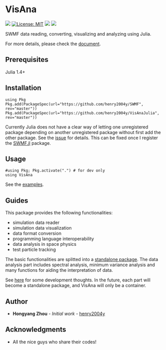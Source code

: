 # VisAna
[![](https://travis-ci.com/henry2004y/VisAnaJulia.svg?branch=master)][travis-url]
[![License: MIT](https://img.shields.io/badge/License-MIT-green.svg)](LICENSE)
[![](https://img.shields.io/badge/docs-latest-blue.svg)][VisAna-doc]
[![][codecov-img]][codecov-url]

SWMF data reading, converting, visualizing and analyzing using Julia.

For more details, please check the [document][VisAna-doc].

## Prerequisites

Julia 1.4+

## Installation
```
using Pkg
Pkg.add(PackageSpec(url="https://github.com/henry2004y/SWMF", rev="master"))
Pkg.add(PackageSpec(url="https://github.com/henry2004y/VisAnaJulia", rev="master"))
```
Currently Julia does not have a clear way of letting one unregistered package depending on another unregistered package without first add the other package. See the [issue](https://github.com/JuliaLang/Pkg.jl/issues/492) for details. This can be fixed once I register the [SWMF.jl](https://github.com/henry2004y/SWMF.jl) package.

## Usage
```
#using Pkg; Pkg.activate(".") # for dev only
using VisAna
```

See the [examples](docs/src/man/examples.md).

## Guides

This package provides the following functionalities:
  * simulation data reader
  * simulation data visualization
  * data format conversion
  * programming language interoperability
  * data analysis in space physics
  * test particle tracking

The basic functionalities are splitted into a [standalone package](https://github.com/henry2004y/SWMF).
The data analysis part includes spectral analysis, minimum variance analysis and
many functions for aiding the interpretation of data.

See [here](docs/src/man/guide.md) for some development thoughts.
In the future, each part will become a standalone package, and VisAna will only be a container.

## Author

* **Hongyang Zhou** - *Initial work* - [henry2004y](https://github.com/henry2004y)

## Acknowledgments

* All the nice guys who share their codes!

[travis-url]: https://travis-ci.com/henry2004y/VisAnaJulia/builds/
[codecov-img]: https://codecov.io/gh/henry2004y/VisAnaJulia/branch/master/graph/badge.svg
[codecov-url]: https://codecov.io/gh/henry2004y/VisAnaJulia
[VisAna-doc]: https://henry2004y.github.io/VisAnaJulia/dev
